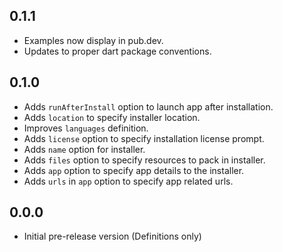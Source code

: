 ## 0.1.1

- Examples now display in pub.dev.
- Updates to proper dart package conventions.

## 0.1.0

- Adds `runAfterInstall` option to launch app after installation.
- Adds `location` to specify installer location.
- Improves `languages` definition.
- Adds `license` option to specify installation license prompt.
- Adds `name` option for installer.
- Adds `files` option to specify resources to pack in installer.
- Adds `app` option to specify app details to the installer.
- Adds `urls` in `app` option to specify app related urls.

## 0.0.0

- Initial pre-release version (Definitions only)
